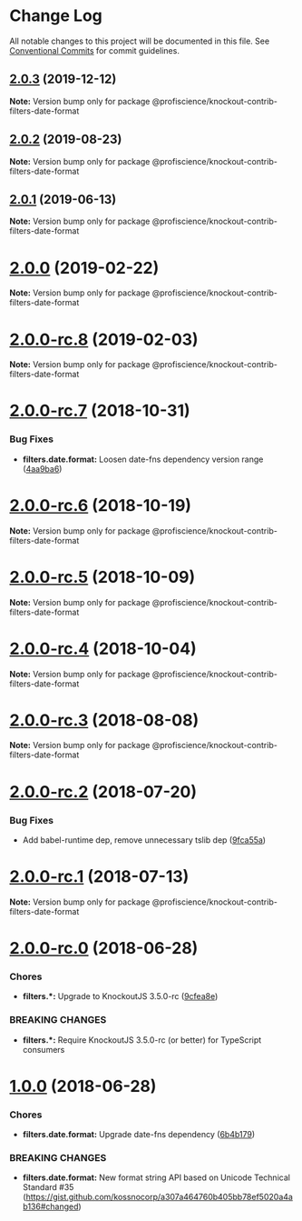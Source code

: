 # Change Log

All notable changes to this project will be documented in this file.
See [Conventional Commits](https://conventionalcommits.org) for commit guidelines.

## [2.0.3](https://github.com/Profiscience/knockout-contrib/compare/@profiscience/knockout-contrib-filters-date-format@2.0.2...@profiscience/knockout-contrib-filters-date-format@2.0.3) (2019-12-12)

**Note:** Version bump only for package @profiscience/knockout-contrib-filters-date-format





## [2.0.2](https://github.com/Profiscience/knockout-contrib/compare/@profiscience/knockout-contrib-filters-date-format@2.0.1...@profiscience/knockout-contrib-filters-date-format@2.0.2) (2019-08-23)

**Note:** Version bump only for package @profiscience/knockout-contrib-filters-date-format





## [2.0.1](https://github.com/Profiscience/knockout-contrib/compare/@profiscience/knockout-contrib-filters-date-format@2.0.0...@profiscience/knockout-contrib-filters-date-format@2.0.1) (2019-06-13)

**Note:** Version bump only for package @profiscience/knockout-contrib-filters-date-format

# [2.0.0](https://github.com/Profiscience/knockout-contrib/compare/@profiscience/knockout-contrib-filters-date-format@2.0.0-rc.8...@profiscience/knockout-contrib-filters-date-format@2.0.0) (2019-02-22)

**Note:** Version bump only for package @profiscience/knockout-contrib-filters-date-format

# [2.0.0-rc.8](https://github.com/Profiscience/knockout-contrib/compare/@profiscience/knockout-contrib-filters-date-format@2.0.0-rc.7...@profiscience/knockout-contrib-filters-date-format@2.0.0-rc.8) (2019-02-03)

**Note:** Version bump only for package @profiscience/knockout-contrib-filters-date-format

# [2.0.0-rc.7](https://github.com/Profiscience/knockout-contrib/compare/@profiscience/knockout-contrib-filters-date-format@2.0.0-rc.6...@profiscience/knockout-contrib-filters-date-format@2.0.0-rc.7) (2018-10-31)

### Bug Fixes

- **filters.date.format:** Loosen date-fns dependency version range ([4aa9ba6](https://github.com/Profiscience/knockout-contrib/commit/4aa9ba6))

# [2.0.0-rc.6](https://github.com/Profiscience/knockout-contrib/compare/@profiscience/knockout-contrib-filters-date-format@2.0.0-rc.5...@profiscience/knockout-contrib-filters-date-format@2.0.0-rc.6) (2018-10-19)

**Note:** Version bump only for package @profiscience/knockout-contrib-filters-date-format

# [2.0.0-rc.5](https://github.com/Profiscience/knockout-contrib/compare/@profiscience/knockout-contrib-filters-date-format@2.0.0-rc.4...@profiscience/knockout-contrib-filters-date-format@2.0.0-rc.5) (2018-10-09)

**Note:** Version bump only for package @profiscience/knockout-contrib-filters-date-format

<a name="2.0.0-rc.4"></a>

# [2.0.0-rc.4](https://github.com/Profiscience/knockout-contrib/compare/@profiscience/knockout-contrib-filters-date-format@2.0.0-rc.3...@profiscience/knockout-contrib-filters-date-format@2.0.0-rc.4) (2018-10-04)

**Note:** Version bump only for package @profiscience/knockout-contrib-filters-date-format

<a name="2.0.0-rc.3"></a>

# [2.0.0-rc.3](https://github.com/Profiscience/knockout-contrib/compare/@profiscience/knockout-contrib-filters-date-format@2.0.0-rc.2...@profiscience/knockout-contrib-filters-date-format@2.0.0-rc.3) (2018-08-08)

**Note:** Version bump only for package @profiscience/knockout-contrib-filters-date-format

<a name="2.0.0-rc.2"></a>

# [2.0.0-rc.2](https://github.com/Profiscience/knockout-contrib/compare/@profiscience/knockout-contrib-filters-date-format@2.0.0-rc.1...@profiscience/knockout-contrib-filters-date-format@2.0.0-rc.2) (2018-07-20)

### Bug Fixes

- Add babel-runtime dep, remove unnecessary tslib dep ([9fca55a](https://github.com/Profiscience/knockout-contrib/commit/9fca55a))

<a name="2.0.0-rc.1"></a>

# [2.0.0-rc.1](https://github.com/Profiscience/knockout-contrib/compare/@profiscience/knockout-contrib-filters-date-format@2.0.0-rc.0...@profiscience/knockout-contrib-filters-date-format@2.0.0-rc.1) (2018-07-13)

**Note:** Version bump only for package @profiscience/knockout-contrib-filters-date-format

<a name="2.0.0-rc.0"></a>

# [2.0.0-rc.0](https://github.com/Profiscience/knockout-contrib/compare/@profiscience/knockout-contrib-filters-date-format@1.0.0...@profiscience/knockout-contrib-filters-date-format@2.0.0-rc.0) (2018-06-28)

### Chores

- **filters.\*:** Upgrade to KnockoutJS 3.5.0-rc ([9cfea8e](https://github.com/Profiscience/knockout-contrib/commit/9cfea8e))

### BREAKING CHANGES

- **filters.\*:** Require KnockoutJS 3.5.0-rc (or better) for TypeScript consumers

<a name="1.0.0"></a>

# [1.0.0](https://github.com/Profiscience/knockout-contrib/compare/@profiscience/knockout-contrib-filters-date-format@0.0.2...@profiscience/knockout-contrib-filters-date-format@1.0.0) (2018-06-28)

### Chores

- **filters.date.format:** Upgrade date-fns dependency ([6b4b179](https://github.com/Profiscience/knockout-contrib/commit/6b4b179))

### BREAKING CHANGES

- **filters.date.format:** New format string API based on Unicode Technical Standard #35 (https://gist.github.com/kossnocorp/a307a464760b405bb78ef5020a4ab136#changed)
